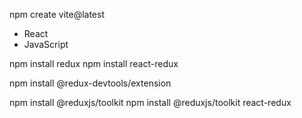 npm create vite@latest

- React
- JavaScript

npm install redux
npm install react-redux

npm install @redux-devtools/extension

npm install @reduxjs/toolkit
npm install @reduxjs/toolkit react-redux
